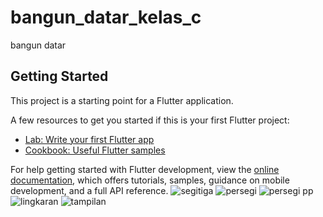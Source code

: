 # bangun_datar_kelas_c

bangun datar

## Getting Started

This project is a starting point for a Flutter application.

A few resources to get you started if this is your first Flutter project:

- [Lab: Write your first Flutter app](https://docs.flutter.dev/get-started/codelab)
- [Cookbook: Useful Flutter samples](https://docs.flutter.dev/cookbook)

For help getting started with Flutter development, view the
[online documentation](https://docs.flutter.dev/), which offers tutorials,
samples, guidance on mobile development, and a full API reference.
![segitiga](https://github.com/Novan505/bangun-datar-kelas-c/assets/115200548/4a0d13ad-0048-43bc-a9f3-54f6da9f645e)
![persegi](https://github.com/Novan505/bangun-datar-kelas-c/assets/115200548/fe1a9fd3-85b5-488e-9cdd-1b677224e33d)
![persegi pp](https://github.com/Novan505/bangun-datar-kelas-c/assets/115200548/9fa1f7f3-37ca-4f11-b0b1-b2c0fd5add8f)
![lingkaran](https://github.com/Novan505/bangun-datar-kelas-c/assets/115200548/29f23067-86c8-4af2-96dc-0f8e74c880df)
![tampilan](https://github.com/Novan505/bangun-datar-kelas-c/assets/115200548/85281a1d-e195-49c7-868b-964e1523ff7a)
